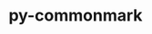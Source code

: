 ---
title: "py-commonmark"
layout: cache
categories: [package, develop]
meta: {"versions": ["0.9.1"], "compilers": ["gcc@=11.4.0", "gcc@=9.4.0", "oneapi@=2024.2.0"], "oss": ["ubuntu20.04", "ubuntu22.04"], "platforms": ["linux"], "targets": ["ppc64le", "x86_64_v3"], "stacks": ["e4s", "e4s-oneapi", "e4s-power", "root"], "num_specs": 24, "num_specs_by_stack": {"e4s-power": 8, "root": 24, "e4s": 8, "e4s-oneapi": 8}}
spec_details: [{"hash": "s2oshtcp4pt36dymxy2quysun26cwhk4", "compiler": "gcc@=9.4.0", "versions": ["0.9.1"], "os": "ubuntu20.04", "platform": "linux", "target": "ppc64le", "variants": ["build_system=python_pip"], "stacks": ["e4s-power", "root"], "size": "-", "tarball": "https://binaries.spack.io/develop/build_cache/linux-ubuntu20.04-ppc64le/gcc-9.4.0/py-commonmark-0.9.1/linux-ubuntu20.04-ppc64le-gcc-9.4.0-py-commonmark-0.9.1-s2oshtcp4pt36dymxy2quysun26cwhk4.spack"}, {"hash": "q4fux3zkgjy75tyjubyo7hj4a7qewfnx", "compiler": "gcc@=9.4.0", "versions": ["0.9.1"], "os": "ubuntu20.04", "platform": "linux", "target": "ppc64le", "variants": ["build_system=python_pip"], "stacks": ["e4s-power", "root"], "size": "-", "tarball": "https://binaries.spack.io/develop/build_cache/linux-ubuntu20.04-ppc64le/gcc-9.4.0/py-commonmark-0.9.1/linux-ubuntu20.04-ppc64le-gcc-9.4.0-py-commonmark-0.9.1-q4fux3zkgjy75tyjubyo7hj4a7qewfnx.spack"}, {"hash": "t662k34ezwcpcxqo7h37rsjvnx7y6e3a", "compiler": "gcc@=9.4.0", "versions": ["0.9.1"], "os": "ubuntu20.04", "platform": "linux", "target": "ppc64le", "variants": ["build_system=python_pip"], "stacks": ["e4s-power", "root"], "size": "-", "tarball": "https://binaries.spack.io/develop/build_cache/linux-ubuntu20.04-ppc64le/gcc-9.4.0/py-commonmark-0.9.1/linux-ubuntu20.04-ppc64le-gcc-9.4.0-py-commonmark-0.9.1-t662k34ezwcpcxqo7h37rsjvnx7y6e3a.spack"}, {"hash": "o63kwmy2k6s32x43qqdid5mkniz7ngzf", "compiler": "gcc@=9.4.0", "versions": ["0.9.1"], "os": "ubuntu20.04", "platform": "linux", "target": "ppc64le", "variants": ["build_system=python_pip"], "stacks": ["e4s-power", "root"], "size": "-", "tarball": "https://binaries.spack.io/develop/build_cache/linux-ubuntu20.04-ppc64le/gcc-9.4.0/py-commonmark-0.9.1/linux-ubuntu20.04-ppc64le-gcc-9.4.0-py-commonmark-0.9.1-o63kwmy2k6s32x43qqdid5mkniz7ngzf.spack"}, {"hash": "3y5rrd73m5j43d7qhvpclju4draiavto", "compiler": "gcc@=9.4.0", "versions": ["0.9.1"], "os": "ubuntu20.04", "platform": "linux", "target": "ppc64le", "variants": ["build_system=python_pip"], "stacks": ["e4s-power", "root"], "size": "-", "tarball": "https://binaries.spack.io/develop/build_cache/linux-ubuntu20.04-ppc64le/gcc-9.4.0/py-commonmark-0.9.1/linux-ubuntu20.04-ppc64le-gcc-9.4.0-py-commonmark-0.9.1-3y5rrd73m5j43d7qhvpclju4draiavto.spack"}, {"hash": "3inkgrvogicdcpqgxvqjtbtsobe47cco", "compiler": "gcc@=9.4.0", "versions": ["0.9.1"], "os": "ubuntu20.04", "platform": "linux", "target": "ppc64le", "variants": ["build_system=python_pip"], "stacks": ["e4s-power", "root"], "size": "-", "tarball": "https://binaries.spack.io/develop/build_cache/linux-ubuntu20.04-ppc64le/gcc-9.4.0/py-commonmark-0.9.1/linux-ubuntu20.04-ppc64le-gcc-9.4.0-py-commonmark-0.9.1-3inkgrvogicdcpqgxvqjtbtsobe47cco.spack"}, {"hash": "tj2nwuhunia3onqokhlxggifmegwhlcc", "compiler": "gcc@=9.4.0", "versions": ["0.9.1"], "os": "ubuntu20.04", "platform": "linux", "target": "ppc64le", "variants": ["build_system=python_pip"], "stacks": ["e4s-power", "root"], "size": "-", "tarball": "https://binaries.spack.io/develop/build_cache/linux-ubuntu20.04-ppc64le/gcc-9.4.0/py-commonmark-0.9.1/linux-ubuntu20.04-ppc64le-gcc-9.4.0-py-commonmark-0.9.1-tj2nwuhunia3onqokhlxggifmegwhlcc.spack"}, {"hash": "dqcqjvjkw3bvonsahr6dklyklj4td375", "compiler": "gcc@=9.4.0", "versions": ["0.9.1"], "os": "ubuntu20.04", "platform": "linux", "target": "ppc64le", "variants": ["build_system=python_pip"], "stacks": ["e4s-power", "root"], "size": "-", "tarball": "https://binaries.spack.io/develop/build_cache/linux-ubuntu20.04-ppc64le/gcc-9.4.0/py-commonmark-0.9.1/linux-ubuntu20.04-ppc64le-gcc-9.4.0-py-commonmark-0.9.1-dqcqjvjkw3bvonsahr6dklyklj4td375.spack"}, {"hash": "wrcxhqk4udc6r6yzkt4vtk7aap5v2hg6", "compiler": "gcc@=11.4.0", "versions": ["0.9.1"], "os": "ubuntu22.04", "platform": "linux", "target": "x86_64_v3", "variants": ["build_system=python_pip"], "stacks": ["e4s", "root"], "size": "-", "tarball": "https://binaries.spack.io/develop/build_cache/linux-ubuntu22.04-x86_64_v3/gcc-11.4.0/py-commonmark-0.9.1/linux-ubuntu22.04-x86_64_v3-gcc-11.4.0-py-commonmark-0.9.1-wrcxhqk4udc6r6yzkt4vtk7aap5v2hg6.spack"}, {"hash": "weu4asndb2nflav3rnryft25qhasse22", "compiler": "gcc@=11.4.0", "versions": ["0.9.1"], "os": "ubuntu22.04", "platform": "linux", "target": "x86_64_v3", "variants": ["build_system=python_pip"], "stacks": ["e4s", "root"], "size": "-", "tarball": "https://binaries.spack.io/develop/build_cache/linux-ubuntu22.04-x86_64_v3/gcc-11.4.0/py-commonmark-0.9.1/linux-ubuntu22.04-x86_64_v3-gcc-11.4.0-py-commonmark-0.9.1-weu4asndb2nflav3rnryft25qhasse22.spack"}, {"hash": "gxijak2rvbhfnelyodfzqmbxb7dqwtlu", "compiler": "gcc@=11.4.0", "versions": ["0.9.1"], "os": "ubuntu22.04", "platform": "linux", "target": "x86_64_v3", "variants": ["build_system=python_pip"], "stacks": ["e4s", "root"], "size": "-", "tarball": "https://binaries.spack.io/develop/build_cache/linux-ubuntu22.04-x86_64_v3/gcc-11.4.0/py-commonmark-0.9.1/linux-ubuntu22.04-x86_64_v3-gcc-11.4.0-py-commonmark-0.9.1-gxijak2rvbhfnelyodfzqmbxb7dqwtlu.spack"}, {"hash": "zosqnyvrekgb22znq5ors7fd6flzzbxx", "compiler": "gcc@=11.4.0", "versions": ["0.9.1"], "os": "ubuntu22.04", "platform": "linux", "target": "x86_64_v3", "variants": ["build_system=python_pip"], "stacks": ["e4s", "root"], "size": "-", "tarball": "https://binaries.spack.io/develop/build_cache/linux-ubuntu22.04-x86_64_v3/gcc-11.4.0/py-commonmark-0.9.1/linux-ubuntu22.04-x86_64_v3-gcc-11.4.0-py-commonmark-0.9.1-zosqnyvrekgb22znq5ors7fd6flzzbxx.spack"}, {"hash": "5c5yo2qiukfxsnznvwv26nqhg23kloqt", "compiler": "gcc@=11.4.0", "versions": ["0.9.1"], "os": "ubuntu22.04", "platform": "linux", "target": "x86_64_v3", "variants": ["build_system=python_pip"], "stacks": ["e4s", "root"], "size": "-", "tarball": "https://binaries.spack.io/develop/build_cache/linux-ubuntu22.04-x86_64_v3/gcc-11.4.0/py-commonmark-0.9.1/linux-ubuntu22.04-x86_64_v3-gcc-11.4.0-py-commonmark-0.9.1-5c5yo2qiukfxsnznvwv26nqhg23kloqt.spack"}, {"hash": "kevthikpgbfumkh6zpyrcmdlzuot56xx", "compiler": "gcc@=11.4.0", "versions": ["0.9.1"], "os": "ubuntu22.04", "platform": "linux", "target": "x86_64_v3", "variants": ["build_system=python_pip"], "stacks": ["e4s", "root"], "size": "-", "tarball": "https://binaries.spack.io/develop/build_cache/linux-ubuntu22.04-x86_64_v3/gcc-11.4.0/py-commonmark-0.9.1/linux-ubuntu22.04-x86_64_v3-gcc-11.4.0-py-commonmark-0.9.1-kevthikpgbfumkh6zpyrcmdlzuot56xx.spack"}, {"hash": "32ih22aec7yodfqol6quaymtgus4uqd4", "compiler": "gcc@=11.4.0", "versions": ["0.9.1"], "os": "ubuntu22.04", "platform": "linux", "target": "x86_64_v3", "variants": ["build_system=python_pip"], "stacks": ["e4s", "root"], "size": "-", "tarball": "https://binaries.spack.io/develop/build_cache/linux-ubuntu22.04-x86_64_v3/gcc-11.4.0/py-commonmark-0.9.1/linux-ubuntu22.04-x86_64_v3-gcc-11.4.0-py-commonmark-0.9.1-32ih22aec7yodfqol6quaymtgus4uqd4.spack"}, {"hash": "76lazbdyx23f62is6r6y34atpxh2lggl", "compiler": "gcc@=11.4.0", "versions": ["0.9.1"], "os": "ubuntu22.04", "platform": "linux", "target": "x86_64_v3", "variants": ["build_system=python_pip"], "stacks": ["e4s", "root"], "size": "-", "tarball": "https://binaries.spack.io/develop/build_cache/linux-ubuntu22.04-x86_64_v3/gcc-11.4.0/py-commonmark-0.9.1/linux-ubuntu22.04-x86_64_v3-gcc-11.4.0-py-commonmark-0.9.1-76lazbdyx23f62is6r6y34atpxh2lggl.spack"}, {"hash": "ebhkdptiw6wfijimwpkunymyiwwjnsfm", "compiler": "oneapi@=2024.2.0", "versions": ["0.9.1"], "os": "ubuntu22.04", "platform": "linux", "target": "x86_64_v3", "variants": ["build_system=python_pip"], "stacks": ["e4s-oneapi", "root"], "size": "-", "tarball": "https://binaries.spack.io/develop/build_cache/linux-ubuntu22.04-x86_64_v3/oneapi-2024.2.0/py-commonmark-0.9.1/linux-ubuntu22.04-x86_64_v3-oneapi-2024.2.0-py-commonmark-0.9.1-ebhkdptiw6wfijimwpkunymyiwwjnsfm.spack"}, {"hash": "paeirnb4aozefrr267gzgaxxg2ee46zw", "compiler": "oneapi@=2024.2.0", "versions": ["0.9.1"], "os": "ubuntu22.04", "platform": "linux", "target": "x86_64_v3", "variants": ["build_system=python_pip"], "stacks": ["e4s-oneapi", "root"], "size": "-", "tarball": "https://binaries.spack.io/develop/build_cache/linux-ubuntu22.04-x86_64_v3/oneapi-2024.2.0/py-commonmark-0.9.1/linux-ubuntu22.04-x86_64_v3-oneapi-2024.2.0-py-commonmark-0.9.1-paeirnb4aozefrr267gzgaxxg2ee46zw.spack"}, {"hash": "m472rkdlak6w2reniv4vzulf7inkcyqh", "compiler": "oneapi@=2024.2.0", "versions": ["0.9.1"], "os": "ubuntu22.04", "platform": "linux", "target": "x86_64_v3", "variants": ["build_system=python_pip"], "stacks": ["e4s-oneapi", "root"], "size": "-", "tarball": "https://binaries.spack.io/develop/build_cache/linux-ubuntu22.04-x86_64_v3/oneapi-2024.2.0/py-commonmark-0.9.1/linux-ubuntu22.04-x86_64_v3-oneapi-2024.2.0-py-commonmark-0.9.1-m472rkdlak6w2reniv4vzulf7inkcyqh.spack"}, {"hash": "hnj7swj4fpnzaq77xbvnjraix4owzfzd", "compiler": "oneapi@=2024.2.0", "versions": ["0.9.1"], "os": "ubuntu22.04", "platform": "linux", "target": "x86_64_v3", "variants": ["build_system=python_pip"], "stacks": ["e4s-oneapi", "root"], "size": "-", "tarball": "https://binaries.spack.io/develop/build_cache/linux-ubuntu22.04-x86_64_v3/oneapi-2024.2.0/py-commonmark-0.9.1/linux-ubuntu22.04-x86_64_v3-oneapi-2024.2.0-py-commonmark-0.9.1-hnj7swj4fpnzaq77xbvnjraix4owzfzd.spack"}, {"hash": "ote2vccfpzpztqzfeyon64se2lgaynj7", "compiler": "oneapi@=2024.2.0", "versions": ["0.9.1"], "os": "ubuntu22.04", "platform": "linux", "target": "x86_64_v3", "variants": ["build_system=python_pip"], "stacks": ["e4s-oneapi", "root"], "size": "-", "tarball": "https://binaries.spack.io/develop/build_cache/linux-ubuntu22.04-x86_64_v3/oneapi-2024.2.0/py-commonmark-0.9.1/linux-ubuntu22.04-x86_64_v3-oneapi-2024.2.0-py-commonmark-0.9.1-ote2vccfpzpztqzfeyon64se2lgaynj7.spack"}, {"hash": "qssqci55nudypny5vksw5dwqaxwllmz7", "compiler": "oneapi@=2024.2.0", "versions": ["0.9.1"], "os": "ubuntu22.04", "platform": "linux", "target": "x86_64_v3", "variants": ["build_system=python_pip"], "stacks": ["e4s-oneapi", "root"], "size": "-", "tarball": "https://binaries.spack.io/develop/build_cache/linux-ubuntu22.04-x86_64_v3/oneapi-2024.2.0/py-commonmark-0.9.1/linux-ubuntu22.04-x86_64_v3-oneapi-2024.2.0-py-commonmark-0.9.1-qssqci55nudypny5vksw5dwqaxwllmz7.spack"}, {"hash": "d3uxxtczbol3gqmip2k5dfjuqfzuh2lv", "compiler": "oneapi@=2024.2.0", "versions": ["0.9.1"], "os": "ubuntu22.04", "platform": "linux", "target": "x86_64_v3", "variants": ["build_system=python_pip"], "stacks": ["e4s-oneapi", "root"], "size": "-", "tarball": "https://binaries.spack.io/develop/build_cache/linux-ubuntu22.04-x86_64_v3/oneapi-2024.2.0/py-commonmark-0.9.1/linux-ubuntu22.04-x86_64_v3-oneapi-2024.2.0-py-commonmark-0.9.1-d3uxxtczbol3gqmip2k5dfjuqfzuh2lv.spack"}, {"hash": "lonjc3o7p453zgali7kt3y7atmwlfbtt", "compiler": "oneapi@=2024.2.0", "versions": ["0.9.1"], "os": "ubuntu22.04", "platform": "linux", "target": "x86_64_v3", "variants": ["build_system=python_pip"], "stacks": ["e4s-oneapi", "root"], "size": "-", "tarball": "https://binaries.spack.io/develop/build_cache/linux-ubuntu22.04-x86_64_v3/oneapi-2024.2.0/py-commonmark-0.9.1/linux-ubuntu22.04-x86_64_v3-oneapi-2024.2.0-py-commonmark-0.9.1-lonjc3o7p453zgali7kt3y7atmwlfbtt.spack"}]
---
